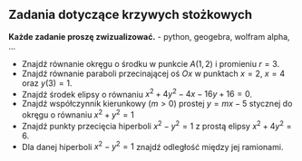 ## Zadania dotyczące krzywych stożkowych

**Każde zadanie proszę zwizualizować.** - python, geogebra, wolfram alpha, ...

* Znajdź równanie okręgu o środku w punkcie $A(1,2)$ i promieniu $r=3$.
* Znajdź równanie paraboli przecinającej oś $Ox$ w punktach $x=2$, $x=4$ oraz $y(3)=1$.
* Znajdź środek elipsy o równaniu $x^2 + 4y^2 - 4x - 16y + 16 = 0$.
* Znajdź współczynnik kierunkowy ($m>0$) prostej $y=mx-5$  stycznej do okręgu o równaniu $x^2 + y^2=1$
* Znajdź punkty przecięcia hiperboli $x^2 - y^2 = 1$ z prostą elipsy $x^2 + 4y^2 = 6$.
* Dla danej hiperboli $x^2 - y^2 = 1$ znajdź odległość między jej ramionami.
